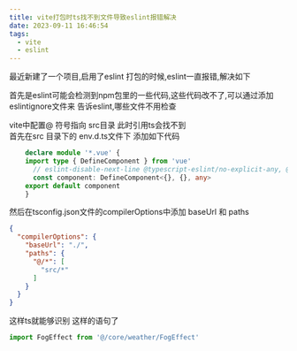 ```yaml
---
title: vite打包时ts找不到文件导致eslint报错解决
date: 2023-09-11 16:46:54
tags:
  - vite
  - eslint
---
```



最近新建了一个项目,启用了eslint 打包的时候,eslint一直报错,解决如下

首先是eslint可能会检测到npm包里的一些代码,这些代码改不了,可以通过添加eslintignore文件来 告诉eslint,哪些文件不用检查

vite中配置@ 符号指向 src目录 此时引用ts会找不到  
首先在src 目录下的  env.d.ts文件下 添加如下代码
```ts
    declare module '*.vue' {
    import type { DefineComponent } from 'vue'
      // eslint-disable-next-line @typescript-eslint/no-explicit-any, @typescript-eslint/ban-types
      const component: DefineComponent<{}, {}, any>
    export default component
    }
```

然后在tsconfig.json文件的compilerOptions中添加 baseUrl 和 paths

```json
{
  "compilerOptions": {
    "baseUrl": "./",
    "paths": {
      "@/*": [
        "src/*"
      ]
    }
  }
}
```

这样ts就能够识别  这样的语句了
```js
import FogEffect from '@/core/weather/FogEffect'
```
